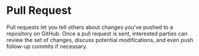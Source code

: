# Pull Request
Pull requests let you tell others about changes you've pushed to a repository on GitHub. Once a pull request is sent, interested parties can review the set of changes, discuss potential modifications, and even push follow-up commits if necessary.

